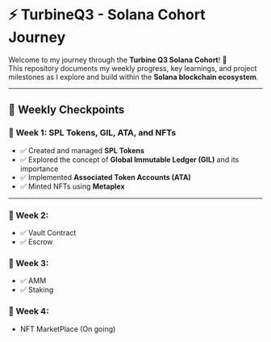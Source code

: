 # ⚡ TurbineQ3 - Solana Cohort Journey

Welcome to my journey through the **Turbine Q3 Solana Cohort**! 🚀  
This repository documents my weekly progress, key learnings, and project milestones as I explore and build within the **Solana blockchain ecosystem**.

---

## 🧠 Weekly Checkpoints

### 📅 Week 1: SPL Tokens, GIL, ATA, and NFTs
- ✅ Created and managed **SPL Tokens**
- ✅ Explored the concept of **Global Immutable Ledger (GIL)** and its importance
- ✅ Implemented **Associated Token Accounts (ATA)**
- ✅ Minted NFTs using **Metaplex**

---

### 📅 Week 2:
 - ✅ Vault Contract
 - ✅ Escrow

### 📅 Week 3:
 - ✅ AMM
 - ✅ Staking

### 📅 Week 4:
 - NFT MarketPlace (On going)
   


